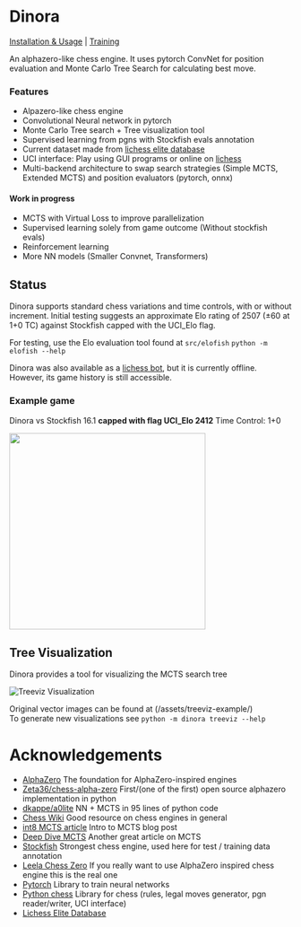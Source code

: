 # Dinora

[Installation & Usage](/docs/installation_usage.md)
| [Training](/docs/training.md)

An alphazero-like chess engine. It uses 
pytorch ConvNet for position evaluation and Monte Carlo Tree Search for 
calculating best move.

### Features
- Alpazero-like chess engine
- Convolutional Neural network in pytorch
- Monte Carlo Tree search + Tree visualization tool
- Supervised learning from pgns with Stockfish evals annotation
- Current dataset made from [lichess elite database](https://database.nikonoel.fr/)
- UCI interface: Play using GUI programs or online on [lichess](https://lichess.org/@/Dinora)
- Multi-backend architecture to swap search strategies (Simple MCTS, Extended
MCTS) and position evaluators (pytorch, onnx)

#### Work in progress
- MCTS with Virtual Loss to improve parallelization
- Supervised learning solely from game outcome (Without stockfish evals)
- Reinforcement learning 
- More NN models (Smaller Convnet, Transformers)

## Status
Dinora supports standard chess variations and time controls, with or without increment. Initial testing suggests an approximate Elo rating of 2507 (±60 at 1+0 TC) against Stockfish capped with the UCI_Elo flag.

For testing, use the Elo evaluation tool found at `src/elofish`
```python -m elofish --help```

Dinora was also available as a [lichess bot](https://lichess.org/@/Dinora), but it is currently offline. However, its game history is still accessible.

### Example game

Dinora vs Stockfish 16.1 **capped with flag UCI_Elo 2412**
Time Control: 1+0

<img src="assets/gif/gfychess-example.gif" width="350">

## Tree Visualization

Dinora provides a tool for visualizing the MCTS search tree

![Treeviz Visualization](assets/treeviz-example/state.png)

Original vector images can be found at (/assets/treeviz-example/)  
To generate new visualizations see
```python -m dinora treeviz --help```

# Acknowledgements

- [AlphaZero](https://deepmind.google/discover/blog/alphazero-shedding-new-light-on-chess-shogi-and-go/) The foundation for AlphaZero-inspired engines
- [Zeta36/chess-alpha-zero](https://github.com/Zeta36/chess-alpha-zero)
First/(one of the first) open source alphazero implementation in python
- [dkappe/a0lite](https://github.com/dkappe/a0lite) NN + MCTS in 95 lines of
python code
- [Chess Wiki](https://www.chessprogramming.org) Good resource on chess engines
  in general
- [int8 MCTS article](https://int8.io/monte-carlo-tree-search-beginners-guide/)
  Intro to MCTS blog post
- [Deep Dive MCTS](https://www.moderndescartes.com/essays/deep_dive_mcts/)
Another great article on MCTS
- [Stockfish](https://stockfishchess.org/) Strongest chess engine, used here for
  test / training data annotation
- [Leela Chess Zero](https://lczero.org/) If you really want to use AlphaZero
inspired chess engine this is the real one
- [Pytorch](https://pytorch.org/) Library to train neural networks
- [Python chess](https://python-chess.readthedocs.io/en/latest/) Library for
chess (rules, legal moves generator, pgn reader/writer, UCI interface)
- [Lichess Elite Database](https://database.nikonoel.fr/)

